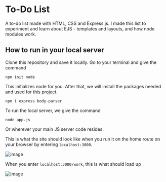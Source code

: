 # To-Do List

A to-do list made with HTML, CSS and Express.js. I made this list to experiment and learn about EJS - templates and layouts, and how node modules work.

## How to run in your local server
Clone this repository and save it locally. 
Go to your terminal and give the command
```
npm init node
```

This initializes node for you. After that, we will install the packages needed and used for this project.
```
npm i express body-parser
```

To run the local server, we give the command
```
node app.js
```
Or wherever your main JS server code resides. 

This is what the site should look like when you run it on the home route on your browser by entering `localhost:3000`.

![image](https://user-images.githubusercontent.com/97759804/188277317-56722fca-ef32-4b4d-97f8-d22cd3e6be76.png)


When you enter `localhost:3000/work`, this is what should load up

![image](https://user-images.githubusercontent.com/97759804/188277197-06ad1cc3-9783-4992-9792-372cbe5021e0.png)

